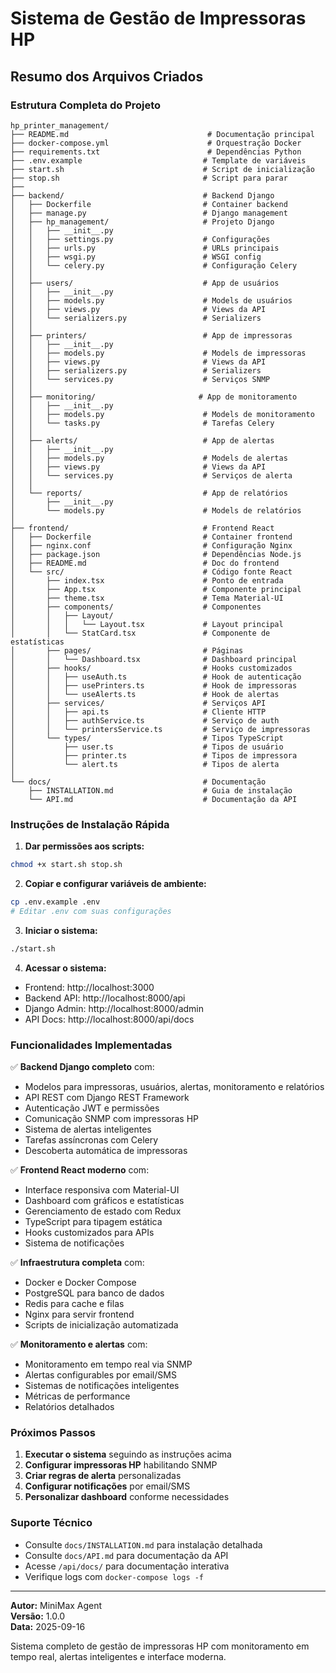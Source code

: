 # Sistema de Gestão de Impressoras HP

## Resumo dos Arquivos Criados

### Estrutura Completa do Projeto

```
hp_printer_management/
├── README.md                               # Documentação principal
├── docker-compose.yml                      # Orquestração Docker
├── requirements.txt                        # Dependências Python
├── .env.example                           # Template de variáveis
├── start.sh                               # Script de inicialização
├── stop.sh                                # Script para parar
├──
├── backend/                               # Backend Django
│   ├── Dockerfile                         # Container backend
│   ├── manage.py                          # Django management
│   ├── hp_management/                     # Projeto Django
│   │   ├── __init__.py
│   │   ├── settings.py                    # Configurações
│   │   ├── urls.py                        # URLs principais
│   │   ├── wsgi.py                        # WSGI config
│   │   └── celery.py                      # Configuração Celery
│   │
│   ├── users/                             # App de usuários
│   │   ├── __init__.py
│   │   ├── models.py                      # Models de usuários
│   │   ├── views.py                       # Views da API
│   │   └── serializers.py                 # Serializers
│   │
│   ├── printers/                          # App de impressoras
│   │   ├── __init__.py
│   │   ├── models.py                      # Models de impressoras
│   │   ├── views.py                       # Views da API
│   │   ├── serializers.py                 # Serializers
│   │   └── services.py                    # Serviços SNMP
│   │
│   ├── monitoring/                       # App de monitoramento
│   │   ├── __init__.py
│   │   ├── models.py                      # Models de monitoramento
│   │   └── tasks.py                       # Tarefas Celery
│   │
│   ├── alerts/                            # App de alertas
│   │   ├── __init__.py
│   │   ├── models.py                      # Models de alertas
│   │   ├── views.py                       # Views da API
│   │   └── services.py                    # Serviços de alerta
│   │
│   └── reports/                           # App de relatórios
│       ├── __init__.py
│       └── models.py                      # Models de relatórios
│
├── frontend/                              # Frontend React
│   ├── Dockerfile                         # Container frontend
│   ├── nginx.conf                         # Configuração Nginx
│   ├── package.json                       # Dependências Node.js
│   ├── README.md                          # Doc do frontend
│   └── src/                               # Código fonte React
│       ├── index.tsx                      # Ponto de entrada
│       ├── App.tsx                        # Componente principal
│       ├── theme.tsx                      # Tema Material-UI
│       ├── components/                    # Componentes
│       │   ├── Layout/
│       │   │   └── Layout.tsx             # Layout principal
│       │   └── StatCard.tsx               # Componente de estatísticas
│       ├── pages/                         # Páginas
│       │   └── Dashboard.tsx              # Dashboard principal
│       ├── hooks/                         # Hooks customizados
│       │   ├── useAuth.ts                 # Hook de autenticação
│       │   ├── usePrinters.ts             # Hook de impressoras
│       │   └── useAlerts.ts               # Hook de alertas
│       ├── services/                      # Serviços API
│       │   ├── api.ts                     # Cliente HTTP
│       │   ├── authService.ts             # Serviço de auth
│       │   └── printersService.ts         # Serviço de impressoras
│       └── types/                         # Tipos TypeScript
│           ├── user.ts                    # Tipos de usuário
│           ├── printer.ts                 # Tipos de impressora
│           └── alert.ts                   # Tipos de alerta
│
└── docs/                                  # Documentação
    ├── INSTALLATION.md                    # Guia de instalação
    └── API.md                             # Documentação da API
```

### Instruções de Instalação Rápida

1. **Dar permissões aos scripts:**
```bash
chmod +x start.sh stop.sh
```

2. **Copiar e configurar variáveis de ambiente:**
```bash
cp .env.example .env
# Editar .env com suas configurações
```

3. **Iniciar o sistema:**
```bash
./start.sh
```

4. **Acessar o sistema:**
- Frontend: http://localhost:3000
- Backend API: http://localhost:8000/api
- Django Admin: http://localhost:8000/admin
- API Docs: http://localhost:8000/api/docs

### Funcionalidades Implementadas

✅ **Backend Django completo** com:
- Modelos para impressoras, usuários, alertas, monitoramento e relatórios
- API REST com Django REST Framework
- Autenticação JWT e permissões
- Comunicação SNMP com impressoras HP
- Sistema de alertas inteligentes
- Tarefas assíncronas com Celery
- Descoberta automática de impressoras

✅ **Frontend React moderno** com:
- Interface responsiva com Material-UI
- Dashboard com gráficos e estatísticas
- Gerenciamento de estado com Redux
- TypeScript para tipagem estática
- Hooks customizados para APIs
- Sistema de notificações

✅ **Infraestrutura completa** com:
- Docker e Docker Compose
- PostgreSQL para banco de dados
- Redis para cache e filas
- Nginx para servir frontend
- Scripts de inicialização automatizada

✅ **Monitoramento e alertas** com:
- Monitoramento em tempo real via SNMP
- Alertas configurables por email/SMS
- Sistemas de notificações inteligentes
- Métricas de performance
- Relatórios detalhados

### Próximos Passos

1. **Executar o sistema** seguindo as instruções acima
2. **Configurar impressoras HP** habilitando SNMP
3. **Criar regras de alerta** personalizadas
4. **Configurar notificações** por email/SMS
5. **Personalizar dashboard** conforme necessidades

### Suporte Técnico

- Consulte `docs/INSTALLATION.md` para instalação detalhada
- Consulte `docs/API.md` para documentação da API
- Acesse `/api/docs/` para documentação interativa
- Verifique logs com `docker-compose logs -f`

---

**Autor:** MiniMax Agent  
**Versão:** 1.0.0  
**Data:** 2025-09-16  

Sistema completo de gestão de impressoras HP com monitoramento em tempo real, alertas inteligentes e interface moderna.
